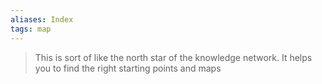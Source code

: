 ```yaml
---
aliases: Index
tags: map
---
```


> This is sort of like the north star of the knowledge network. It helps you to find the right starting points and maps
